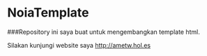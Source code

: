 NoiaTemplate
============

###Repository ini saya buat untuk mengembangkan template html.

Silakan kunjungi website saya http://ametw.hol.es
